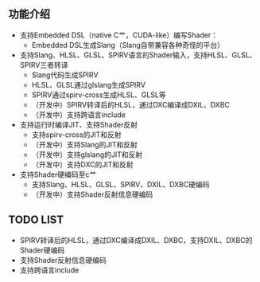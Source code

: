 ## 功能介绍
- 支持Embedded DSL（native C艹，CUDA-like）编写Shader：
  - Embedded DSL生成Slang（Slang自带兼容各种奇怪的平台）
- 支持Slang、HLSL、GLSL、SPIRV语言的Shader输入，支持HLSL、GLSL、SPIRV三者转译
  - Slang代码生成SPIRV
  - HLSL、GLSL通过glslang生成SPIRV
  - SPIRV通过spirv-cross生成HLSL、GLSL等
  - （开发中）SPIRV转译后的HLSL，通过DXC编译成DXIL、DXBC
  - （开发中）支持跨语言include
- 支持运行时编译JIT、支持Shader反射
  - 支持spirv-cross的JIT和反射
  - （开发中）支持Slang的JIT和反射
  - （开发中）支持glslang的JIT和反射
  - （开发中）支持DXC的JIT和反射
- 支持Shader硬编码至c艹
  - 支持Slang、HLSL、GLSL、SPIRV、DXIL、DXBC硬编码
  - （开发中）支持Shader反射信息硬编码

## TODO LIST
- SPIRV转译后的HLSL，通过DXC编译成DXIL、DXBC，支持DXIL、DXBC的Shader硬编码
- 支持Shader反射信息硬编码
- 支持跨语言include
